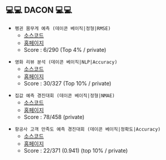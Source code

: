 ## 💻💻 DACON 💻💻

<p>
  
- `펭귄 몸무게 예측 (데이콘 베이직|정형|RMSE)`
  - [소스코드](https://github.com/younghoonNa/Housing_value_DACON)
  - [홈페이지](https://dacon.io/competitions/official/235862/overview/description)
  - Score : 6/290 (Top 4% / private)
  
</p>

<p>
  
- `영화 리뷰 분석 (데이콘 베이직|NLP|Accuracy)`
  - [소스코드](https://github.com/younghoonNa/Movie_Review_DACON)
  - [홈페이지](https://dacon.io/competitions/official/235864/leaderboard)
  - Score : 30/327 (Top 10% / private)
  
</p>

<p>
  
- `집값 예측 경진대회 (데이콘 베이직|정형|NMAE)`
  - [소스코드](https://github.com/younghoonNa/Housing_value_DACON)
  - [홈페이지](https://dacon.io/competitions/official/235869/leaderboard#_=_)
  - Score : 78/458 (private)
  
</p>

<p>
  
- `항공사 고객 만족도 예측 경진대회 (데이콘 베이직|정확도|Accuracy)`
  - [소스코드](https://github.com/younghoonNa/DACON_Predicting-airline-customer-satisfaction.)
  - [홈페이지](https://dacon.io/competitions/official/235871/leaderboard)
  - Score : 22/371 (0.941) (top 10% / private)
  
</p>
